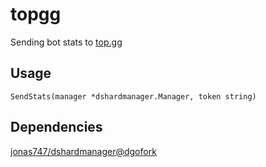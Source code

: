 # topgg

Sending bot stats to [top.gg](https://top.gg/api/docs)


## Usage

```
SendStats(manager *dshardmanager.Manager, token string)
```

## Dependencies

[jonas747/dshardmanager@dgofork](https://github.com/jonas747/dshardmanager)
